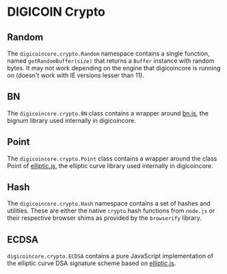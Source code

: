 # DIGICOIN Crypto

## Random
The `digicoincore.crypto.Random` namespace contains a single function, named `getRandomBuffer(size)` that returns a `Buffer` instance with random bytes. It may not work depending on the engine that digicoincore is running on (doesn't work with IE versions lesser than 11).

## BN
The `digicoincore.crypto.BN` class contains a wrapper around [bn.js](https://github.com/indutny/bn.js), the bignum library used internally in digicoincore.

## Point
The `digicoincore.crypto.Point` class contains a wrapper around the class Point of [elliptic.js](https://github.com/indutny/elliptic), the elliptic curve library used internally in digicoincore.

## Hash
The `digicoincore.crypto.Hash` namespace contains a set of hashes and utilities. These are either the native `crypto` hash functions from `node.js` or their respective browser shims as provided by the `browserify` library.

## ECDSA
`digicoincore.crypto.ECDSA` contains a pure JavaScript implementation of the elliptic curve DSA signature scheme based on [elliptic.js](https://github.com/indutny/elliptic).
